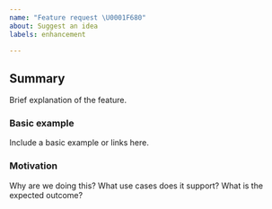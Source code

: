 ```yaml
---
name: "Feature request \U0001F680"
about: Suggest an idea
labels: enhancement

---
```



## Summary

Brief explanation of the feature.

### Basic example

Include a basic example or links here.

### Motivation

Why are we doing this? What use cases does it support? What is the expected outcome?
